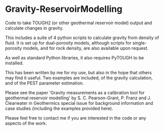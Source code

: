 # Gravity-ReservoirModelling
Code to take TOUGH2 (or other geothermal reservoir model) output and calculate changes in gravity.

This includes a suite of 4 python scripts to calculate gravity from density of fluid. It is set up for dual-porosity models, although scripts for single-porosity models, and for rock density, are also available upon request.

As well as standard Python libraries, it also requires PyTOUGH to be installed.

This has been written by me for my use, but also in the hope that others may find it useful. Two examples are included, of the gravity calculation, and of the PEST parameter estimation.

Please see the paper 'Gravity measurements as a calibration tool for geothermal reservoir modelling' by S. C. Pearson-Grant, P. Franz and J. Clearwater in Geothermics special issue for background information and case studies (including the examples provided here).

Please feel free to contact me if you are interested in the code or any aspects of the work.
